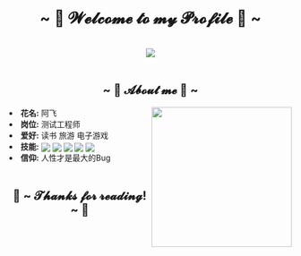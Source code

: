 <body>
    <h1 align="center">~ 💖 𝓦𝓮𝓵𝓬𝓸𝓶𝓮 𝓽𝓸 𝓶𝔂 𝓟𝓻𝓸𝓯𝓲𝓵𝓮 💖 ~</h1>
    <br>
    <div align="center">
        <img src="https://media.giphy.com/media/JLYQnbND9gkYU/giphy.gif">
    </div>
    <br>
    <div>
        <h2 align="center"> ~ 🐼 𝓐𝓫𝓸𝓾𝓽 𝓶𝓮 🐼 ~</h2>
        <img src="https://media.giphy.com/media/1H5tRrKQ44hWg/giphy.gif"
            align="right" width="250">
        <li>
            <b height="80">花名:</b> 阿飞
            </br>
        </li>
        <li>
            <b height="80">岗位:</b> 测试工程师
        </li>
        <li>
            <b height="80">爱好:</b> 读书 旅游 电子游戏
        </li>
        <div>
            <li>
                <b height="80">技能:</b>
                <img valign="middle"
                    src="https://img.shields.io/badge/java%20-%23E34F26.svg?&style=flat&logo=java&logoColor=white" />
                <img valign="middle"
                    src="https://img.shields.io/badge/python%20-%2331A8FF.svg?&style=flat&logo=python&logoColor=white" />
                <img valign="middle"
                    src="https://img.shields.io/badge/idea%20-%2343853D.svg?&style=flat&logo=intellij%20idea&logoColor=white" />
                <img valign="middle"
                    src="https://img.shields.io/badge/maven%20-%23323330.svg?&style=flat&logo=apache%20maven&logoColor=%23F7DF1E" />
                <img valign="middle"
                    src="https://img.shields.io/badge/git%20-%23F06033.svg?&style=flat&logo=git&logoColor=white" />
            </li>
        </div>
        <li>
           <b height="80">信仰:</b> 人性才是最大的Bug
        </li>
    </div>
     </br>
    <h2 align="center">💖 ~ 𝓣𝓱𝓪𝓷𝓴𝓼 𝓯𝓸𝓻 𝓻𝓮𝓪𝓭𝓲𝓷𝓰! ~ 💖</h2>
</body>
